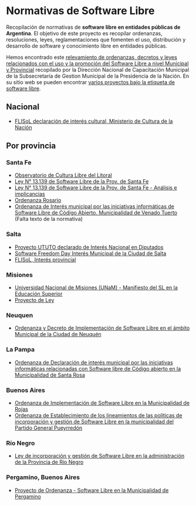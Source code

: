 # Normativas de Software Libre
Recopilación de normativas de **software libre en entidades públicas de Argentina**. El objetivo de este proyecto es recopilar ordenanzas, resoluciones, leyes, reglamentaciones que fomenten el uso, distribución y desarrollo de software y conocimiento libre en entidades públicas.

Hemos encontrado este [relevamiento de ordenanzas, decretos y leyes relacionados con el uso y la promoción del Software Libre a nivel Municipal y Provincial](http://www.gobiernolocal.gob.ar/?q=taxonomy/term/54) recopilado por la Dirección Nacional de Capacitación Municipal de la Subsecretaría de Gestion Municipal de la Presidencia de la Nación. En su sitio web se pueden encontrar [varios proyectos bajo la etiqueta de software libre](http://www.gobiernolocal.gob.ar/?q=taxonomy/term/771).  

## Nacional

* [FLISoL declaración de interés cultural, Ministerio de Cultura de la Nación](http://flisol.org.ar/pdf/Declaraci%C3%B3n_Inter%C3%A9s_FLISOL_Ministerio_Cultura_Naci%C3%B3n.pdf)

## Por provincia

### Santa Fe
* [Observatorio de Cultura Libre del Litoral](http://observatoriolitoral.com.ar/)
* [Ley N° 13.139 de Software Libre de la Prov. de Santa Fe](https://drive.google.com/open?id=0B9MnFXiRgNREcVNVYzloSDJJZzQ)
* [Ley N° 13.139 de Software Libre de la Prov. de Santa Fe - Análisis e implicancias](https://drive.google.com/open?id=0B9MnFXiRgNREZ3o3V0gwZnNQVHM)
* [Ordenanza Rosario](http://www.lugro.org.ar/biblioteca/textos-gral/ordenanza.html)
* [Ordenanza de Interés municipal por las iniciativas informáticas de Software Libre de Código Abierto. Municipalidad de Venado Tuerto](http://www.gobiernolocal.gob.ar/?q=node/2759) (Falta texto de la normativa)

### Salta
* [Proyecto UTUTO declarado de Interés Nacional en Diputados](http://ututo.org/?Qu%C3%A9-es-el-Proyecto-UTUTO)
* [Software Freedom Day Interés Municipal de la Ciudad de Salta](https://drive.google.com/open?id=0B9MnFXiRgNREMGdPdjRsNDlseVU)
* [FLISoL, Interés provincial](https://drive.google.com/file/d/0B9MnFXiRgNREMVhKZXNfcmZmRmc/view?usp=sharing)

### Misiones
* [Universidad Nacional de Misiones (UNaM) - Manifiesto del SL en la Educación Superior](http://certig.fce.unam.edu.ar/index.php/2-uncategorised/20-manifiesto-del-software-libre-en-la-educacion-superior)
* [Proyecto de Ley](https://www.dropbox.com/s/jluykbaw2umaxvz/Proyecto%20de%20Ley%20de%20Software%20Libre.pdf?dl=0)

### Neuquen
* [Ordenanza y Decreto de Implementación de Software Libre en el ámbito Municipal de la Ciudad de Neuquén](http://www.gobiernolocal.gob.ar/?q=node/2760)

### La Pampa
* [Ordenanza de Declaración de interés municipal por las iniciativas informáticas relacionadas con Software libre de Código abierto en la Municipalidad de Santa Rosa](http://www.gobiernolocal.gob.ar/?q=node/2766)

### Buenos Aires
* [Ordenanza de Implementación de Software Libre en la Municipalidad de Rojas](http://www.gobiernolocal.gob.ar/?q=node/2764)
* [Ordenanza de Establecimiento de los lineamientos de las políticas de incorporación y gestión de Software Libre en la municipalidad del Partido General Pueyrredón](http://www.concejomdp.gov.ar/biblioteca/docs/o17584.htm)

### Río Negro
* [Ley de incorporación y gestión de Software Libre en la administración de la Provincia de Río Negro](http://www.gobiernolocal.gob.ar/?q=node/2763)

### Pergamino, Buenos Aires
* [Proyecto de Ordenanza - Software Libre en la Municipalidad de Pergamino](SL-mun-Pergamino.pdf)
